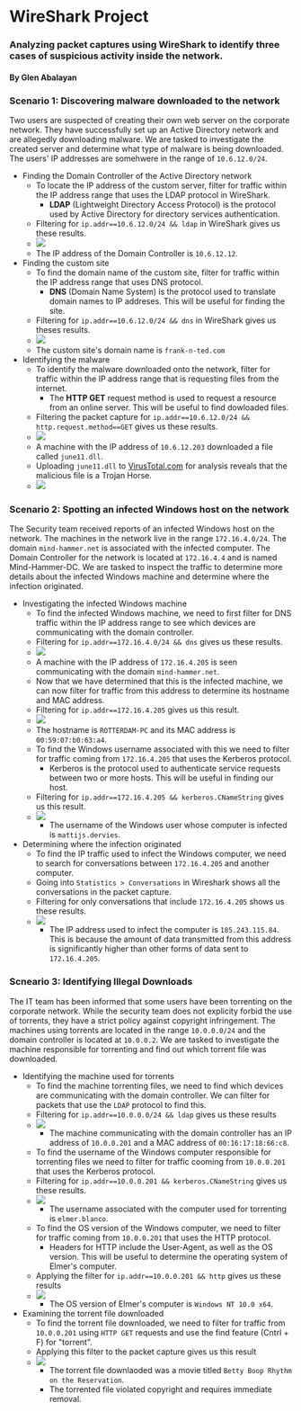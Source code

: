 # WireShark Project
### Analyzing packet captures using WireShark to identify three cases of suspicious activity inside the network. 
#### By Glen Abalayan

### Scenario 1: Discovering malware downloaded to the network
Two users are suspected of creating their own web server on the corporate network. They have successfully set up an Active Directory network and are allegedly downloading malware. We are tasked to investigate the created server and determine what type of malware is being downloaded. The users' IP addresses are somehwere in the range of `10.6.12.0/24`.
  * Finding the Domain Controller of the Active Directory network
     - To locate the IP address of the custom server, filter for traffic within the IP address range that uses the LDAP protocol in WireShark.
        - **LDAP** (Lightweight Directory Access Protocol) is the protocol used by Active Directory for directory services authentication. 
     - Filtering for `ip.addr==10.6.12.0/24 && ldap` in WireShark gives us these results.
     - ![](Images/TT%20IP%20address%20of%20Domain%20Controller%20of%20AD%20network.JPG)
      - The IP address of the Domain Controller is `10.6.12.12`.
   * Finding the custom site
      - To find the domain name of the custom site, filter for traffic within the IP address range that uses DNS protocol.
        - **DNS** (Domain Name System) is the protocol used to translate domain names to IP addreses. This will be useful for finding the site. 
      - Filtering for `ip.addr==10.6.12.0/24 && dns` in WireShark gives us theses results.
      - ![](Images/TT%20DNS%20and%20Ip%20address%20of%20custom%20site.JPG)
      - The custom site's domain name is `frank-n-ted.com`
   * Identifying the malware
      - To identify the malware downloaded onto the network, filter for traffic within the IP address range that is requesting files from the internet.
        - The **HTTP GET** request method is used to request a resource from an online server. This will be useful to find dowloaded files. 
      - Filtering the packet capture for `ip.addr==10.6.12.0/24 && http.request.method==GET` gives us these results.
      - ![](Images/TT%20wireshark%20query%20to%20show%20malware%20dowloaded%20to%20machine.JPG)
      - A machine with the IP address of `10.6.12.203` downloaded a file called `june11.dll`. 
      - Uploading `june11.dll` to [VirusTotal.com](https://www.virustotal.com/gui/) for analysis reveals that the malicious file is a Trojan Horse. 
      - ![](Images/TT%20VirusTotal%20classifies%20file%20as%20trojan.JPG)

### Scenario 2: Spotting an infected Windows host on the network
The Security team received reports of an infected Windows host on the network. The machines in the network live in the range `172.16.4.0/24`. The domain `mind-hammer.net` is associated with the infected computer. The Domain Controller for the network is located at `172.16.4.4` and is named Mind-Hammer-DC. We are tasked to inspect the traffic to determine more details about the infected Windows machine and determine where the infection originated. 
   * Investigating the infected Windows machine
      - To find the infected Windows machine, we need to first filter for DNS traffic within the IP address range to see which devices are communicating with the domain controller. 
      - Filtering for `ip.addr==172.16.4.0/24 && dns` gives us these results. 
      - ![](Images/VWM%20Rotterdam%20PC%20Hostname.JPG)
      - A machine with the IP address of `172.16.4.205` is seen communicating with the domain `mind-hammer.net`.
      - Now that we have determined that this is the infected machine, we can now filter for traffic from this address to determine its hostname and MAC address.
      - Filtering for `ip.addr==172.16.4.205` gives us this result.
      - ![](Images/VWM%20host%20name%20and%20IP%20address%20of%20infected%20computer.JPG)
      - The hostname is `ROTTERDAM-PC` and its MAC address is `00:59:07:b0:63:a4`. 
      - To find the Windows username associated with this we need to filter for traffic coming from `172.16.4.205` that uses the Kerberos protocol.
          - Kerberos is the protocol used to authenticate service requests between two or more hosts. This will be useful in finding our host. 
      - Filtering for `ip.addr==172.16.4.205 && kerberos.CNameString` gives us this result.
      - ![](Images/VWM%20Windows%20username%20of%20infected%20computer.JPG)
          - The username of the Windows user whose computer is infected is `mattijs.dervies`.
   * Determining where the infection originated
      - To find the IP traffic used to infect the Windows computer, we need to search for conversations between `172.16.4.205` and another computer.
      - Going into `Statistics > Conversations` in Wireshark shows all the conversations in the packet capture.
      - Filtering for only conversations that include `172.16.4.205` shows us these results.
      - ![](Images/VWM%20IP%20address%20used%20in%20the%20actual%20infection%20traffic.JPG) 
          - The IP address used to infect the computer is `185.243.115.84`. This is because the amount of data transmitted from this address is significantly higher than other forms of data sent to `172.16.4.205`.
### Scneario 3: Identifying Illegal Downloads
The IT team has been informed that some users have been torrenting on the corporate network. While the security team does not explicity forbid the use of torrents, they have a strict policy against copyright infringement. The machines using torrents are located in the range `10.0.0.0/24` and the domain controller is located at `10.0.0.2`.  We are tasked to investigate the machine responsible for torrenting and find out which torrent file was downloaded. 
   * Identifying the machine used for torrents
      - To find the machine torrenting files, we need to find which devices are communicating with the domain controller. We can filter for packets that use the `LDAP` protocol to find this. 
      - Filtering for `ip.addr==10.0.0.0/24 && ldap` gives us these results
      - ![](Images/ID%20MAC%20Address.JPG)
          - The machine communicating with the domain controller has an IP address of `10.0.0.201` and a MAC address of `00:16:17:18:66:c8`.
      - To find the username of the Windows computer responsible for torrenting files we need to filter for traffic cooming from `10.0.0.201` that uses the Kerberos protocol. 
      - Filtering for `ip.addr==10.0.0.201 && kerberos.CNameString` gives us these results.
      - ![](Images/ID%20Username.JPG)
           - The username associated with the computer used for torrenting is `elmer.blanco`.
      - To find the OS version of the Windows computer, we need to filter for traffic coming from `10.0.0.201` that uses the HTTP protocol.
           - Headers for HTTP include the User-Agent, as well as the OS version. This will be useful to determine the operating system of Elmer's computer.
       - Applying the filter for `ip.addr==10.0.0.201 && http` gives us these results
       - ![](Images/ID%20OS%20Version.JPG)
           - The OS version of Elmer's computer is `Windows NT 10.0 x64`.
   * Examining the torrent file downloaded
       - To find the torrent file downloaded, we need to filter for traffic from `10.0.0.201` using `HTTP GET` requests and use the find feature (Cntrl + F) for "torrent".
       - Applying this filter to the packet capture gives us this result
       - ![](Images/ID%20Torrent%20Download.JPG)
           - The torrent file downlaoded was a movie titled `Betty Boop Rhythm on the Reservation`. 
           - The torrented file violated copyright and requires immediate removal. 
